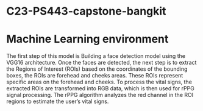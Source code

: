 # C23-PS443-capstone-bangkit
# Machine Learning environment

The first step of this model is Building a face detection model using the VGG16 architecture. Once the faces are detected, the next step is to extract the Regions of Interest (ROIs) based on the coordinates of the bounding boxes, the ROIs are forehead and cheeks areas. These ROIs represent specific areas on the forehead and cheeks. To process the vital signs, the extracted ROIs are transformed into RGB data, which is then used for rPPG signal processing. The rPPG algorithm analyzes the red channel in the ROI regions to estimate the user’s vital signs. 
